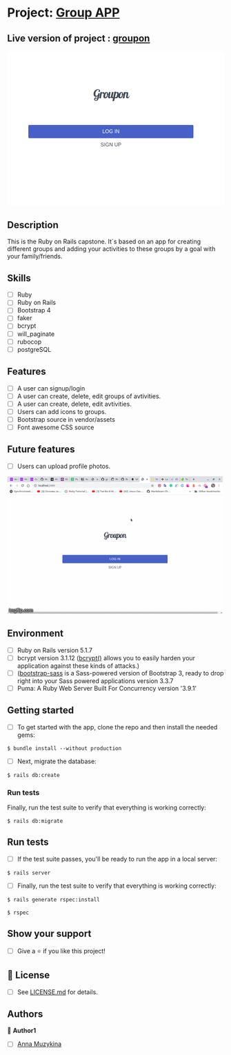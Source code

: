 # Project: [Group APP](#)

## Live version of project :  [groupon](https://radiant-castle-10293.herokuapp.com/)
![screen](https://github.com/Anna-Myzukina/groupon/blob/deploy/app/assets/images/screen.png)

## Description

This is the Ruby on Rails capstone. It`s based on an app for creating different groups and adding your activities to these groups by a goal with your family/friends.


## Skills
- [ ] Ruby 
- [ ] Ruby on Rails
- [ ] Bootstrap 4
- [ ] faker
- [ ] bcrypt
- [ ] will_paginate
- [ ] rubocop
- [ ] postgreSQL

## Features
- [ ] A user can signup/login
- [ ] A user can create, delete, edit groups of avtivities.
- [ ] A user can create, delete, edit avtivities.
- [ ] Users can add icons to groups.
- [ ] Bootstrap source in vendor/assets
- [ ] Font awesome CSS source

## Future features
- [ ] Users can upload profile photos.


![screen](https://github.com/Anna-Myzukina/groupon/blob/deploy/app/assets/images/3wycoj.gif)

## Environment
- [ ] Ruby on Rails version 5.1.7
- [ ] bcrypt version 3.1.12 ([bcrypt()](https://github.com/codahale/bcrypt-ruby) allows you to easily harden your application against these kinds of attacks.)
- [ ] ([bootstrap-sass](https://www.rubydoc.info/gems/bootstrap-sass/3.3.6) is a Sass-powered version of Bootstrap 3, ready to drop right into your Sass powered applications version 3.3.7
- [ ] Puma: A Ruby Web Server Built For Concurrency version '3.9.1'

## Getting started
- [ ] To get started with the app, clone the repo and then install the needed gems:

```
$ bundle install --without production
```

- [ ] Next, migrate the database:

```
$ rails db:create
```

### Run tests

Finally, run the test suite to verify that everything is working correctly:

```
$ rails db:migrate
```

## Run tests

- [ ] If the test suite passes, you'll be ready to run the app in a local server:

```
$ rails server
```
- [ ] Finally, run the test suite to verify that everything is working correctly:

```
$ rails generate rspec:install
```

```
$ rspec
```

## Show your support

- [ ] Give a ⭐️ if you like this project!

## 📝 License

* [ ] See [LICENSE.md]() for details.

## Authors

👤 **Author1**
* [ ] [Anna Muzykina](https://github.com/Anna-Myzukina)
